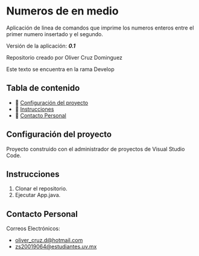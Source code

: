 # Numeros de en medio

Aplicación de linea de comandos que imprime los numeros enteros entre el primer numero insertado y el segundo.

Versión de la aplicación: ***0.1***

Repositorio creado por Oliver Cruz Dominguez

Este texto se encuentra en la rama Develop

## Tabla de contenido

- :wrench: [Configuración del proyecto](#configuración-del-proyecto)
- :page_facing_up: [Instrucciones](#instrucciones)
- :email: [Contacto Personal](#contacto-personal)

## Configuración del proyecto

Proyecto construido con el administrador de proyectos de Visual Studio Code.

## Instrucciones

1. Clonar el repositorio.
2. Ejecutar App.java.

## Contacto Personal

Correos Electrónicos:
* oliver_cruz.d@hotmail.com
* zs20019064@estudiantes.uv.mx
